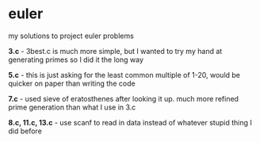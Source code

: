 euler
=====

my solutions to project euler problems

**3.c** - 3best.c is much more simple, but I wanted to try my hand at generating primes so I did it the long way

**5.c** - this is just asking for the least common multiple of 1-20, would be quicker on paper than writing the code

**7.c** - used sieve of eratosthenes after looking it up. much more refined prime generation than what I use in 3.c

**8.c, 11.c, 13.c** - use scanf to read in data instead of whatever stupid thing I did before
